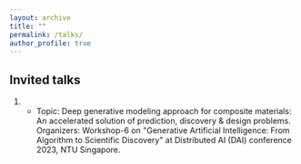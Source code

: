 ```yaml
---
layout: archive
title: ""
permalink: /talks/
author_profile: true
---
```


## Invited talks
1. * Topic: Deep generative modeling approach for composite materials: An accelerated solution of prediction, discovery & design problems. Organizers: Workshop-6 on "Generative Artificial Intelligence: From Algorithm to Scientific Discovery" at Distributed AI (DAI) conference 2023, NTU Singapore.
